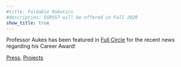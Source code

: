 ```yaml
---
#title: Foldable Robotics
#description: EGR557 will be offered in Fall 2020
show_title: true
---
```


Professor Aukes has been featured in [Full Circle](https://fullcircle.engineering.asu.edu/faculty/making-robots-accessible-to-all/) for the recent news regarding his Career Award!

[Press]({{site.base_path}}/press), [Projects]({{site.base_path}}/projects)